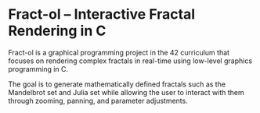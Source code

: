 # Fract-ol – Interactive Fractal Rendering in C

Fract-ol is a graphical programming project in the 42 curriculum that focuses on rendering complex fractals in real-time using low-level graphics programming in C.

The goal is to generate mathematically defined fractals such as the Mandelbrot set and Julia set while allowing the user to interact with them through zooming, panning, and parameter adjustments.

